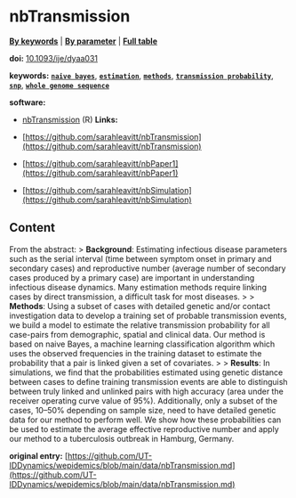 <!--DO NOT EDIT BY HAND-->
 
#  nbTransmission 
 

[**By keywords**](../by-keyword.md) | [**By parameter**](../by-parameter.md) | [**Full table**](../full-table.md)
 
 
**doi:** [10.1093/ije/dyaa031](https://doi.org/10.1093/ije/dyaa031)
 
**keywords:** [**`naive bayes`**](../by-keyword.md#naive-bayes), [**`estimation`**](../by-keyword.md#estimation), [**`methods`**](../by-keyword.md#methods), [**`transmission probability`**](../by-keyword.md#transmission-probability), [**`snp`**](../by-keyword.md#snp), [**`whole genome sequence`**](../by-keyword.md#whole-genome-sequence) 
 
**software:**
 
 - [nbTransmission](https://CRAN.R-project.org/package=nbTransmission) (R) 
**Links:**
 
 - [https://github.com/sarahleavitt/nbTransmission](https://github.com/sarahleavitt/nbTransmission) 
 - [https://github.com/sarahleavitt/nbPaper1](https://github.com/sarahleavitt/nbPaper1) 
 - [https://github.com/sarahleavitt/nbSimulation](https://github.com/sarahleavitt/nbSimulation) 


## Content

  From the abstract:  > **Background**: Estimating infectious disease parameters such as the serial interval (time between symptom onset in primary and secondary cases) and reproductive number (average number of secondary cases produced by a primary case) are important in understanding infectious disease dynamics. Many estimation methods require linking cases by direct transmission, a difficult task for most diseases. > > **Methods**: Using a subset of cases with detailed genetic and/or contact investigation data to develop a training set of probable transmission events, we build a model to estimate the relative transmission probability for all case-pairs from demographic, spatial and clinical data. Our method is based on naive Bayes, a machine learning classification algorithm which uses the observed frequencies in the training dataset to estimate the probability that a pair is linked given a set of covariates. > > **Results**: In simulations, we find that the probabilities estimated using genetic distance between cases to define training transmission events are able to distinguish between truly linked and unlinked pairs with high accuracy (area under the receiver operating curve value of 95%). Additionally, only a subset of the cases, 10–50% depending on sample size, need to have detailed genetic data for our method to perform well. We show how these probabilities can be used to estimate the average effective reproductive number and apply our method to a tuberculosis outbreak in Hamburg, Germany. 


 **original entry:**  [https://github.com/UT-IDDynamics/wepidemics/blob/main/data/nbTransmission.md](https://github.com/UT-IDDynamics/wepidemics/blob/main/data/nbTransmission.md) 
